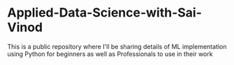# Applied-Data-Science-with-Sai-Vinod
This is a public repository where I'll be sharing details of ML implementation using Python for beginners as well as Professionals to use in their work
